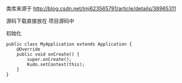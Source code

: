 类库来源于  http://blog.csdn.net/lmj623565791/article/details/38965311

源码下载直接放在 项目源码中

初始化

```
public class MyApplication extends Application {
    @Override
    public void onCreate() {
        super.onCreate();
        Kudo.setContext(this);
    }
}

```